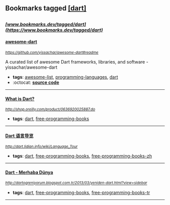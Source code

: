 ## Bookmarks tagged [[dart]](https://www.bookmarks.dev?q=[dart])

_<sup><sup>[www.bookmarks.dev/tagged/dart](https://www.bookmarks.dev/tagged/dart)</sup></sup>_
---
#### [awesome-dart](https://github.com/yissachar/awesome-dart#readme)
_<sup>https://github.com/yissachar/awesome-dart#readme</sup>_

A curated list of awesome Dart frameworks, libraries, and software - yissachar/awesome-dart
* **tags**: [awesome-list](../tagged/awesome-list.md), [programming-languages](../tagged/programming-languages.md), [dart](../tagged/dart.md)
* :octocat: **[source code](https://github.com/yissachar/awesome-dart#readme)**
---
#### [What is Dart?](http://shop.oreilly.com/product/0636920025887.do)
_<sup>http://shop.oreilly.com/product/0636920025887.do</sup>_

* **tags**: [dart](../tagged/dart.md), [free-programming-books](../tagged/free-programming-books.md)
---
#### [Dart 语言导览](http://dart.lidian.info/wiki/Language_Tour)
_<sup>http://dart.lidian.info/wiki/Language_Tour</sup>_

* **tags**: [dart](../tagged/dart.md), [free-programming-books](../tagged/free-programming-books.md), [free-programming-books-zh](../tagged/free-programming-books-zh.md)
---
#### [Dart - Merhaba Dünya](http://dartogreniyorum.blogspot.com.tr/2013/03/yeniden-dart.html?view=sidebar)
_<sup>http://dartogreniyorum.blogspot.com.tr/2013/03/yeniden-dart.html?view=sidebar</sup>_

* **tags**: [dart](../tagged/dart.md), [free-programming-books](../tagged/free-programming-books.md), [free-programming-books-tr](../tagged/free-programming-books-tr.md)
---
